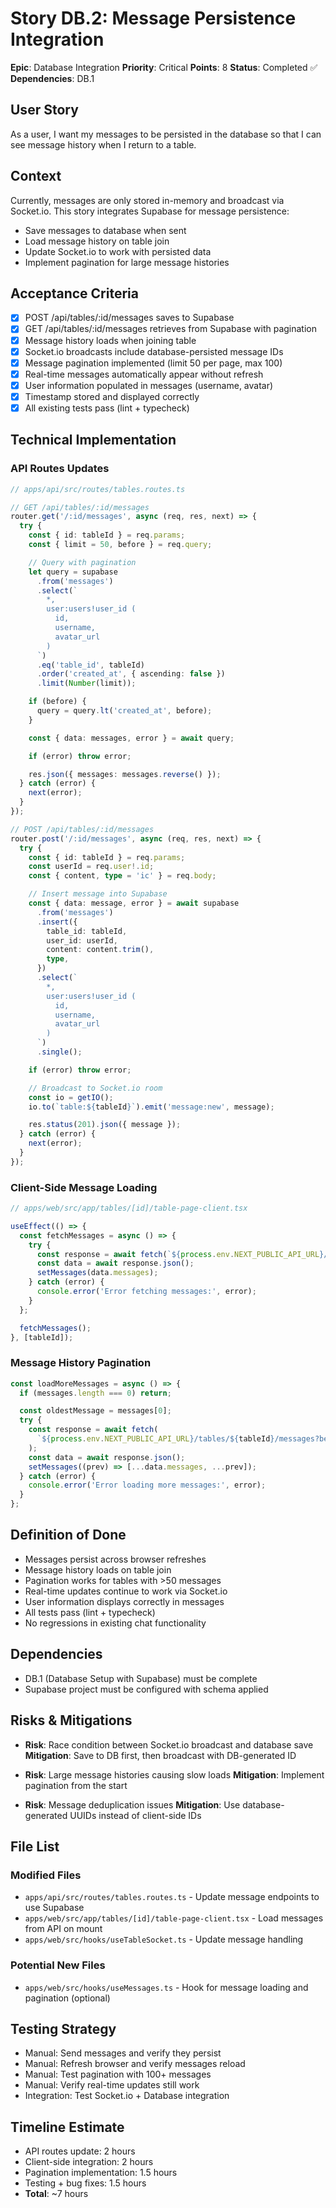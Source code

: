 # Story DB.2: Message Persistence Integration

**Epic**: Database Integration
**Priority**: Critical
**Points**: 8
**Status**: Completed ✅
**Dependencies**: DB.1

## User Story

As a user, I want my messages to be persisted in the database so that I can see message history when I return to a table.

## Context

Currently, messages are only stored in-memory and broadcast via Socket.io. This story integrates Supabase for message persistence:
- Save messages to database when sent
- Load message history on table join
- Update Socket.io to work with persisted data
- Implement pagination for large message histories

## Acceptance Criteria

- [x] POST /api/tables/:id/messages saves to Supabase
- [x] GET /api/tables/:id/messages retrieves from Supabase with pagination
- [x] Message history loads when joining table
- [x] Socket.io broadcasts include database-persisted message IDs
- [x] Message pagination implemented (limit 50 per page, max 100)
- [x] Real-time messages automatically appear without refresh
- [x] User information populated in messages (username, avatar)
- [x] Timestamp stored and displayed correctly
- [x] All existing tests pass (lint + typecheck)

## Technical Implementation

### API Routes Updates

```typescript
// apps/api/src/routes/tables.routes.ts

// GET /api/tables/:id/messages
router.get('/:id/messages', async (req, res, next) => {
  try {
    const { id: tableId } = req.params;
    const { limit = 50, before } = req.query;

    // Query with pagination
    let query = supabase
      .from('messages')
      .select(`
        *,
        user:users!user_id (
          id,
          username,
          avatar_url
        )
      `)
      .eq('table_id', tableId)
      .order('created_at', { ascending: false })
      .limit(Number(limit));

    if (before) {
      query = query.lt('created_at', before);
    }

    const { data: messages, error } = await query;

    if (error) throw error;

    res.json({ messages: messages.reverse() });
  } catch (error) {
    next(error);
  }
});

// POST /api/tables/:id/messages
router.post('/:id/messages', async (req, res, next) => {
  try {
    const { id: tableId } = req.params;
    const userId = req.user!.id;
    const { content, type = 'ic' } = req.body;

    // Insert message into Supabase
    const { data: message, error } = await supabase
      .from('messages')
      .insert({
        table_id: tableId,
        user_id: userId,
        content: content.trim(),
        type,
      })
      .select(`
        *,
        user:users!user_id (
          id,
          username,
          avatar_url
        )
      `)
      .single();

    if (error) throw error;

    // Broadcast to Socket.io room
    const io = getIO();
    io.to(`table:${tableId}`).emit('message:new', message);

    res.status(201).json({ message });
  } catch (error) {
    next(error);
  }
});
```

### Client-Side Message Loading

```typescript
// apps/web/src/app/tables/[id]/table-page-client.tsx

useEffect(() => {
  const fetchMessages = async () => {
    try {
      const response = await fetch(`${process.env.NEXT_PUBLIC_API_URL}/tables/${tableId}/messages`);
      const data = await response.json();
      setMessages(data.messages);
    } catch (error) {
      console.error('Error fetching messages:', error);
    }
  };

  fetchMessages();
}, [tableId]);
```

### Message History Pagination

```typescript
const loadMoreMessages = async () => {
  if (messages.length === 0) return;

  const oldestMessage = messages[0];
  try {
    const response = await fetch(
      `${process.env.NEXT_PUBLIC_API_URL}/tables/${tableId}/messages?before=${oldestMessage.created_at}`
    );
    const data = await response.json();
    setMessages((prev) => [...data.messages, ...prev]);
  } catch (error) {
    console.error('Error loading more messages:', error);
  }
};
```

## Definition of Done

- Messages persist across browser refreshes
- Message history loads on table join
- Pagination works for tables with >50 messages
- Real-time updates continue to work via Socket.io
- User information displays correctly in messages
- All tests pass (lint + typecheck)
- No regressions in existing chat functionality

## Dependencies

- DB.1 (Database Setup with Supabase) must be complete
- Supabase project must be configured with schema applied

## Risks & Mitigations

- **Risk**: Race condition between Socket.io broadcast and database save
  **Mitigation**: Save to DB first, then broadcast with DB-generated ID

- **Risk**: Large message histories causing slow loads
  **Mitigation**: Implement pagination from the start

- **Risk**: Message deduplication issues
  **Mitigation**: Use database-generated UUIDs instead of client-side IDs

## File List

### Modified Files
- `apps/api/src/routes/tables.routes.ts` - Update message endpoints to use Supabase
- `apps/web/src/app/tables/[id]/table-page-client.tsx` - Load messages from API on mount
- `apps/web/src/hooks/useTableSocket.ts` - Update message handling

### Potential New Files
- `apps/web/src/hooks/useMessages.ts` - Hook for message loading and pagination (optional)

## Testing Strategy

- Manual: Send messages and verify they persist
- Manual: Refresh browser and verify messages reload
- Manual: Test pagination with 100+ messages
- Manual: Verify real-time updates still work
- Integration: Test Socket.io + Database integration

## Timeline Estimate

- API routes update: 2 hours
- Client-side integration: 2 hours
- Pagination implementation: 1.5 hours
- Testing + bug fixes: 1.5 hours
- **Total**: ~7 hours
